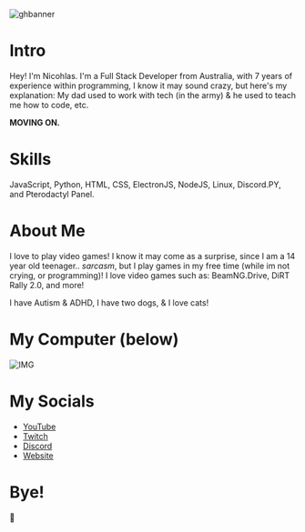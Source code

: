![ghbanner](https://user-images.githubusercontent.com/93119331/169194916-26631872-c784-4ca0-b0d7-ba470286c025.png)

# Intro

Hey! I'm Nicohlas. I'm a Full Stack Developer from Australia, with 7 years of experience within programming, I know it may sound crazy, but here's my explanation:
My dad used to work with tech (in the army) & he used to teach me how to code, etc.

**MOVING ON.**

# Skills

JavaScript, Python, HTML, CSS, ElectronJS, NodeJS, Linux, Discord.PY, and Pterodactyl Panel.

# About Me

I love to play video games! I know it may come as a surprise, since I am a 14 year old teenager.. *sarcasm*, but I play games in my free time (while im not crying, or programming)! I love video games such as: BeamNG.Drive, DiRT Rally 2.0, and more!

I have Autism & ADHD, I have two dogs, & I love cats!

# My Computer (below)

![IMG](https://cdn.discordapp.com/attachments/1012946217279434784/1017015336073183293/4939A1C1-46BB-42B1-AF01-B11928803584.jpg)

# My Socials

- [YouTube](https://www.youtube.com/Nicohlas)
- [Twitch](https://www.twitch.tv/nicohlasplus)
- [Discord](https://discord.gg/sVpwzNUBvx)
- [Website](https://nicohlas.me)

# Bye!

👋
